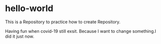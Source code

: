 # hello-world
This is a Repository to practice how to create Repository.

Having fun when covid-19 still exsit.
Because I want to change something.I did it just now.
